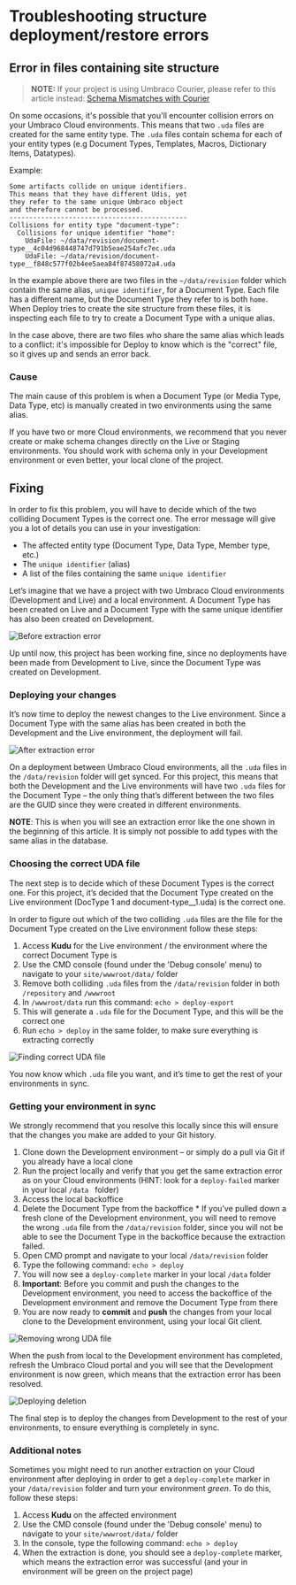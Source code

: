 # Troubleshooting structure deployment/restore errors

## Error in files containing site structure

> **NOTE:** If your project is using Umbraco Courier, please refer to this article instead: [Schema Mismatches with Courier](../Courier/Structure-Errors-Courier)

On some occasions, it's possible that you'll encounter collision errors on your Umbraco Cloud environments. This means that two `.uda` files are created for the same entity type. The `.uda` files contain schema for each of your entity types (e.g Document Types, Templates, Macros, Dictionary Items, Datatypes).

Example:

    Some artifacts collide on unique identifiers.
    This means that they have different Udis, yet
    they refer to the same unique Umbraco object
    and therefore cannot be processed.
    ---------------------------------------------
    Collisions for entity type "document-type": 
      Collisions for unique identifier "home":
        UdaFile: ~/data/revision/document-type__4c04d968448747d791b5eae254afc7ec.uda
        UdaFile: ~/data/revision/document-type__f848c577f02b4ee5aea84f87458072a4.uda


In the example above there are two files in the `~/data/revision` folder which contain the same alias, `unique identifier`, for a Document Type. Each file has a different name, but the Document Type they refer to is both `home`. When Deploy tries to create the site structure from these files, it is inspecting each file to try to create a Document Type with a unique alias.

In the case above, there are two files who share the same alias which leads to a conflict: it's impossible for Deploy to know which is the "correct" file, so it gives up and sends an error back.

### Cause

The main cause of this problem is when a Document Type (or Media Type, Data Type, etc) is manually created in two environments using the same alias. 

If you have two or more Cloud environments, we recommend that you never create or make schema changes directly on the Live or Staging environments. You should work with schema only in your Development environment or even better, your local clone of the project.

## Fixing

In order to fix this problem, you will have to decide which of the two colliding Document Types is the correct one. The error message will give you a lot of details you can use in your investigation:

  * The affected entity type (Document Type, Data Type, Member type, etc.)
  * The `unique identifier` (alias)
  * A list of the files containing the same `unique identifier`

Let’s imagine that we have a project with two Umbraco Cloud environments (Development and Live) and a local environment. A Document Type has been created on Live and a Document Type with the same unique identifier has also been created on Development. 

![Before extraction error](images/visualization1.png)

Up until now, this project has been working fine, since no deployments have been made from Development to Live, since the Document Type was created on Development.

### Deploying your changes

It’s now time to deploy the newest changes to the Live environment. Since a Document Type with the same alias has been created in both the Development and the Live environment, the deployment will fail.

![After extraction error](images/visualization2.png)

On a deployment between Umbraco Cloud environments, all the `.uda` files in the `/data/revision` folder will get synced. For this project, this means that both the Development and the Live environments will have two `.uda` files for the Document Type – the only thing that’s different between the two files are the GUID since they were created in different environments.

**NOTE**: This is when you will see an extraction error like the one shown in the beginning of this article. It is simply not possible to add types with the same alias in the database.

### Choosing the correct UDA file

The next step is to decide which of these Document Types is the correct one. For this project, it’s decided that the Document Type created on the Live environment (DocType 1 and document-type__1.uda) is the correct one.

In order to figure out which of the two colliding `.uda` files are the file for the Document Type created on the Live environment follow these steps:

1.    Access **Kudu** for the Live environment / the environment where the correct Document Type is
2. Use the CMD console (found under the 'Debug console' menu) to navigate to your `site/wwwroot/data/` folder
3.    Remove both colliding `.uda` files from the `/data/revision` folder in both `/repository` and `/wwwroot`
4.    In `/wwwroot/data` run this command: `echo > deploy-export` 
5.    This will generate a `.uda` file for the Document Type, and this will be the correct one
6.    Run `echo > deploy` in the same folder, to make sure everything is extracting correctly

![Finding correct UDA file](images/visualization3.png)

You now know which `.uda` file you want, and it’s time to get the rest of your environments in sync.

### Getting your environment in sync

We strongly recommend that you resolve this locally since this will ensure that the changes you make are added to your Git history.

1.    Clone down the Development environment – or simply do a pull via Git if you already have a local clone
2.    Run the project locally and verify that you get the same extraction error as on your Cloud environments (HINT: look for a `deploy-failed` marker in your local `/data ` folder)
3.    Access the local backoffice
4.    Delete the Document Type from the backoffice
    * If you’ve pulled down a fresh clone of the Development environment, you will need to remove the wrong `.uda` file from the `/data/revision` folder, since you will not be able to see the Document Type in the backoffice because the extraction failed.
5.    Open CMD prompt and navigate to your local `/data/revision` folder
6.    Type the following command: `echo > deploy`
7.    You will now see a `deploy-complete` marker in your local `/data` folder
8.    **Important**: Before you commit and push the changes to the Development environment, you need to access the backoffice of the Development environment and remove the Document Type from there
9.    You are now ready to **commit** and **push** the changes from your local clone to the Development environment, using your local Git client.

![Removing wrong UDA file](images/visualization4.png)

When the push from local to the Development environment has completed, refresh the Umbraco Cloud portal and you will see that the Development environment is now green, which means that the extraction error has been resolved.

![Deploying deletion](images/visualization5.png)

The final step is to deploy the changes from Development to the rest of your environments, to ensure everything is completely in sync.

### Additional notes

Sometimes you might need to run another extraction on your Cloud environment after deploying in order to get a `deploy-complete` marker in your `/data/revision` folder and turn your environment *green*. To do this, follow these steps:

1. Access **Kudu** on the affected environment
2. Use the CMD console (found under the 'Debug console' menu) to navigate to your `site/wwwroot/data/` folder
3. In the console, type the following command: `echo > deploy`
4. When the extraction is done, you should see a `deploy-complete` marker, which means the extraction error was successful (and your in environment will be green on the project page)
